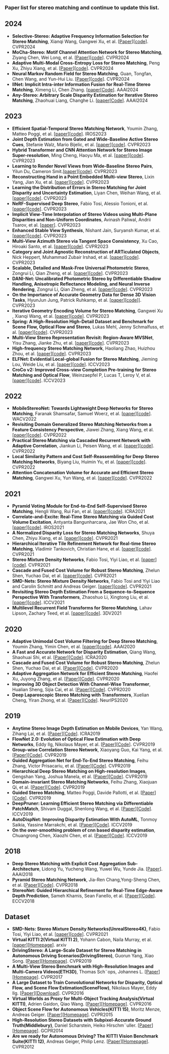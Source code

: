 ### Paper list for stereo matching and continue to update this list.
## 2024
* **Selective-Stereo: Adaptive Frequency Information Selection for Stereo Matching**, Xianqi Wang, Gangwei Xu, et al. [[Paper](https://arxiv.org/abs/2403.00486)][[code](https://github.com/Windsrain/Selective-Stereo)]. CVPR2024
* **MoCha-Stereo: Motif Channel Attention Network for Stereo Matching**, Ziyang Chen, Wei Long, et al. [[Paper](https://arxiv.org/abs/2404.06842)][[code](https://github.com/ZYangChen/MoCha-Stereo)]. CVPR2024
* **Adaptive Multi-Modal Cross-Entropy Loss for Stereo Matching**, Peng Xu, Zhiyu Xiang, et al. [[Paper](https://arxiv.org/abs/2306.15612)][[code](https://github.com/xxxupeng/ADL)]. CVPR2024
* **Neural Markov Random Field for Stereo Matching**, Guan, Tongfan, Chen Wang, and Yun-Hui Liu. [[Paper](https://arxiv.org/pdf/2403.11193.pdf)][[code](https://github.com/aeolusguan/NMRF)]. CVPR2024
* **IINet: Implicit Intra-inter Information Fusion for Real-Time Stereo Matching**, Ximeng Li, Chen Zhang. [[paper](https://ojs.aaai.org/index.php/AAAI/article/view/28107)[[Code](https://github.com/blindwatch/IINet)]. AAAI2024
* **Any-Stereo: Arbitrary Scale Disparity Estimation for Iterative Stereo Matching**, Zhaohuai Liang, Changhe Li. [[paper](https://ojs.aaai.org/index.php/AAAI/article/view/28119)[[Code](https://github.com/Zhaohuai-L/Any-Stereo)]. AAAI2024

## 2023
* **Efficient Spatial-Temporal Stereo Matching Network**, Youmin Zhang, Matteo Poggi, et al. [[paper](https://ieeexplore.ieee.org/abstract/document/10341598)][[code](https://github.com/youmi-zym/TemporalStereo)]. IROS2023
* **Joint Depth Estimation from Gated and Wide-Baseline Active Stereo Cues**, Stefanie Walz, Mario Bijelic, et al. [[paper](https://arxiv.org/pdf/2305.12955.pdf )][[code](https://github.com/princeton-computational-imaging/GatedStereo)]. CVPR2023
* **Hybrid Transformer and CNN Attention Network for Stereo Image Super-resolution**, Ming Cheng, Haoyu Ma, et al. [[paper](https://arxiv.org/pdf/2305.05177.pdf)][[code](None)]. CVPR2023
* **Learning to Render Novel Views from Wide-Baseline Stereo Pairs**, Yilun Du, Cameron Smit.[[paper](https://arxiv.org/pdf/2304.08463.pdf)][[code](https://github.com/yilundu/cross_attention_renderer)]. CVPR2023
* **Reconstructing Hand in a Point Embedded Multi-view Stereo**, Lixin Yang, Jian Xu, et al. [[paper](https://arxiv.org/pdf/2304.04038.pdf)][[code](https://github.com/lixiny/POEM)]. CVPR2023
* **Learning the Distribution of Errors in Stereo Matching for Joint Disparity and Uncertainty Estimation**, Liyan Chen, Weihan Wang, et al. [[paper](https://arxiv.org/pdf/2304.00152.pdf)][[code](https://github.com/lly00412/SEDNet)]. CVPR2023
* **NeRF-Supervised Deep Stereo**, Fabio Tosi, Alessio Tonioni, et al. [[paper](https://arxiv.org/pdf/NeRF)][[code](https://github.com/fabiotosi92/NeRF)]. CVPR2023
* **Implicit View-Time Interpolation of Stereo Videos using Multi-Plane Disparities and Non-Uniform Coordinates**, Avinash Paliwal, Andrii Tsarov, et al. [[paper](https://arxiv.org/pdf/2303.17181.pdf)]. CVPR2023
* **Enhanced Stable View Synthesis**, Nishant Jain, Suryansh Kumar, et al. [[paper](https://arxiv.org/pdf/2303.17094.pdf)][[code](https://github.com/isl-org/StableViewSynthesis)]. CVPR2023
* **Multi-View Azimuth Stereo via Tangent Space Consistency**, Xu Cao, Hiroaki Santo, et al. [[paper](https://arxiv.org/pdf/2303.16447.pdf)][[code](https://github.com/xucao-42/mvas)]. CVPR2023
* **Category and Joint Agnostic Reconstruction of ARTiculated Objects**, Nick Heppert, Muhammad Zubair Irshad, et al. [[paper](https://arxiv.org/pdf/2303.15782.pdf)][[code](https://github.com/SuperN1ck/CARTO)]. CVPR2023
* **Scalable, Detailed and Mask-Free Universal Photometric Stereo**, Zongrui Li, Qian Zheng, et al. [[paper](https://arxiv.org/pdf/2303.15724.pdf)][[code](https://github.com/satoshi-ikehata/SDM-UniPS-CVPR2023)]. CVPR2023
* **DANI-Net: Uncalibrated Photometric Stereo by Differentiable Shadow Handling, Anisotropic Reflectance Modeling, and Neural Inverse Rendering**, Zongrui Li, Qian Zheng, et al. [[paper](https://arxiv.org/pdf/2303.15101.pdf)][[code](https://github.com/LMozart/CVPR2023-DANI-Net)]. CVPR2023
* **On the Importance of Accurate Geometry Data for Dense 3D Vision Tasks**, HyunJun Jung, Patrick Ruhkamp, et al. [[paper](https://arxiv.org/pdf/2303.14840.pdf)][[code]()]]. CVPR2023
* **Iterative Geometry Encoding Volume for Stereo Matching**, Gangwei Xu , Xianqi Wang, et al. [[paper](https://arxiv.org/pdf/2303.06615.pdf)][[code](https://github.com/gangweiX/IGEV)]. CVPR2023
* **Spring: A High-Resolution High-Detail Dataset and Benchmark for Scene Flow, Optical Flow and Stereo**, Lukas Mehl, Jenny Schmalfuss, et al. [[paper](https://arxiv.org/pdf/2303.01943.pdf)][[code](https://github.com/cv-stuttgart/springwebsite)]. CVPR2023
* **Multi-View Stereo Representation Revisit: Region-Aware MVSNet**, Yisu Zhang, Jianke Zhu, et al. [[paper](https://arxiv.org/pdf/2303.16447.pdf)][[code](https://github.com/xucao-42/mvas)]. CVPR2023
* **High-frequency Stereo Matching Network**, Haoliang Zhao, Huizhou Zhou, et al. [[paper](https://openaccess.thecvf.com/content/CVPR2023/papers/Zhao_High-Frequency_Stereo_Matching_Network_CVPR_2023_paper.pdf)][[code](https://github.com/David-Zhao-1997/High-frequency-Stereo-Matching-Network)]. CVPR2023
* **ELFNet: Evidential Local-global Fusion for Stereo Matching**, Jieming Lou, Weide Liu, et al. [[paper](https://arxiv.org/pdf/2308.00728.pdf)][[code](https://github.com/jimmy19991222/ELFNet)]. ICCV2023
* **CroCo v2: Improved Cross-view Completion Pre-training for Stereo Matching and Optical Flow**, Weinzaepfel P, Lucas T, Leroy V, et al. [[paper](https://openaccess.thecvf.com/content/ICCV2023/papers/Weinzaepfel_CroCo_v2_Improved_Cross-view_Completion_Pre-training_for_Stereo_Matching_and_ICCV_2023_paper.pdf)][[code](https://github.com/naver/croco)]. ICCV2023

  
## 2022
* **MobileStereoNet: Towards Lightweight Deep Networks for Stereo Matching**, Faranak Shamsafar, Samuel Woerz, et al. [[paper](https://arxiv.org/abs/2108.09770)][[code](https://github.com/cogsys-tuebingen/mobilestereonet)]. WACV2022
* **Revisiting Domain Generalized Stereo Matching Networks from a Feature Consistency Perspective**, Jiawei Zhang, Xiang Wang, et al. [[paper](https://arxiv.org/abs/2203.10887)][[code](https://github.com/jiaw-z/fcstereo)]. CVPR2022 
* **Practical Stereo Matching via Cascaded Recurrent Network with Adaptive Correlation**, Jiankun Li, Peisen Wang, et al. [[paper](https://arxiv.org/abs/2203.11483)][[code](https://github.com/megvii-research/CREStereo)]. CVPR2022 
* **Local Similarity Pattern and Cost Self-Reassembling for Deep Stereo Matching Networks**, Biyang Liu, Huimin Yu, et al. [[paper](https://arxiv.org/abs/2112.01011)][[code](https://github.com/SpadeLiu/Lac-GwcNet)]. CVPR2022 
* **Attention Concatenation Volume for Accurate and Efficient Stereo Matching**, Gangwei Xu, Yun Wang, et al. [[paper](https://arxiv.org/abs/2203.02146)][[code](https://github.com/gangweiX/ACVNet)]. CVPR2022 

## 2021
* **Pyramid Voting Module for End-to-End Self-Supervised Stereo Matching**, Hengli Wang, Rui Fan, et al. [[paper](https://arxiv.org/abs/2103.07094)][[code](sites.google.com/view/pvstereo)]. ICRA2021
* **Correlate-and-Excite: Real-Time Stereo Matching via Guided Cost Volume Excitation**, Antyanta Bangunharcana, Jae Won Cho, et al. [[paper](https://ieeexplore.ieee.org/abstract/document/9635909)][[code](https://github.com/antabangun/coex)]. IROS2021
* **A Normalized Disparity Loss for Stereo Matching Networks**, Shuya Chen, Zhiyu Xiang, et al. [[paper](https://ieeexplore.ieee.org/abstract/document/9947294)][[code](https://github.com/chensylivia/Normalized-disparity-loss)]. CVPR2021
* **Hierarchical Iterative Tile Refinement Network for Real-time Stereo Matching**, Vladimir Tankovich, Christian Hane, et al. [[paper](https://arxiv.org/abs/2007.12140)][[code](https://github.com/google-research/google-research/tree/master/hitnet)]. CVPR2021
* **Stereo Mixture Density Networks**, Fabio Tosi, Yiyi Liao, et al. [[paper](https://arxiv.org/abs/2104.03866)][[code](https://github.com/fabiotosi92/SMD-Nets)]. CVPR2021
* **Cascade and Fused Cost Volume for Robust Stereo Matching**, Zhelun Shen, Yuchao Dai, et al. [[paper](https://arxiv.org/abs/2104.04314)][[code](https://github.com/gallenszl/CFNet)]. CVPR2021
* **SMD-Nets: Stereo Mixture Density Networks**, Fabio Tosi and Yiyi Liao and Carolin Schmitt and Andreas Geiger. [[paper](http://www.cvlibs.net/publications/Tosi2021CVPR.pdf)][[code](https://github.com/fabiotosi92/SMD-Nets)]. CVPR2021
* **Revisiting Stereo Depth Estimation From a Sequence-to-Sequence Perspective With Transformers**, Zhaoshuo Li, Xingtong Liu, et al. [[paper](https://arxiv.org/abs/2011.02910)][[code](https://github.com/mli0603/stereo-transformer)]. ICCV2021
* **Multilevel Recurrent Field Transforms for Stereo Matching**, Lahav Lipson, Zachary Teed, et al. [[paper](https://arxiv.org/abs/2109.07547)][[code](https://github.com/princeton-vl/RAFT-Stereo)]. 3DV2021 

## 2020
* **Adaptive Unimodal Cost Volume Filtering for Deep Stereo Matching**,  Youmin Zhang, Yimin Chen, et al. [[paper](https://arxiv.org/abs/1909.03751v2)][[code](https://github.com/DeepMotionAIResearch/DenseMatchingBenchmark)]. AAAI2020
* **A Fast and Accurate Network for Disparity Estimation**, Qiang Wang, Shaohuai Shi, et al. [[Paper](https://arxiv.org/abs/2003.10758)][[Code](https://github.com/HKBU-HPML/FADNet)]. ICRA2020   
* **Cascade and Fused Cost Volume for Robust Stereo Matching**, Zhelun Shen, Yuchao Dai, et al. [[Paper](https://arxiv.org/abs/2104.04314)][[Code](https://github.com/gallenszl/CFNet)]. CVPR2020   
* **Adaptive Aggregation Network for Efficient Stereo Matching**,  Haofei Xu, Juyong Zhang, et al. [[Paper](https://arxiv.org/abs/2004.09548)][[Code](https://github.com/haofeixu/aanet)]. CVPR2020
* **Improving 3D Object Detection With Channel-Wise Transformer**, Hualian Sheng, Sijia Cai, et al. [[Paper](https://arxiv.org/abs/2108.10723)][[Code](https://github.com/hlsheng1/CT3D)]. CVPR2020 
* **Deep Laparoscopic Stereo Matching with Transformers**, Xuelian Cheng, Yiran Zhong, et al. [[Paper](https://arxiv.org/abs/2207.12152)][[Code](https://github.com/XuelianCheng/LEAStereo)]. NeurIPS2020 

## 2019
* **Anytime Stereo Image Depth Estimation on Mobile Devices**, Yan Wang, Zihang Lai, et al. [[Paper](https://arxiv.org/abs/1810.11408)][[Code](https://github.com/mileyan/AnyNet)]. ICRA2019
* **FlowNet 2.0: Evolution of Optical Flow Estimation with Deep Networks**, Eddy Ilg, Nikolaus Mayer, et al. [[Paper](https://arxiv.org/abs/1612.01925)][[Code](https://github.com/NVIDIA/flownet2-pytorch)]. CVPR2019
* **Group-wise Correlation Stereo Network**, Xiaoyang Guo, Kai Yang, et al. [[Paper](https://arxiv.org/abs/1903.04025)][[Code](https://github.com/xy-guo/GwcNet)]. CVPR2019
* **Guided Aggregation Net for End-To-End Stereo Matching**, Feihu Zhang, Victor Prisacariu, et al. [[Paper](https://arxiv.org/abs/1904.06587)][[Code](https://githihub.com/feihuzhang/GANet)]. CVPR2019
* **Hierarchical Deep Stereo Matching on High-resolution Images**, Gengshan Yang, Joshua Manela, et al. [[Paper](https://arxiv.org/abs/1912.06704)][[Code](https://github.com/gengshan-y/high-res-stereo)]. CVPR2019
* **Domain-invariant Stereo Matching Networks**, Feihu Zhang, Xiaojuan Qi, et al. [[Paper](https://arxiv.org/abs/1911.13287)][[Code](https://github.com/feihuzhang/DSMNet)]. CVPR2019
* **Guided Stereo Matching**, Matteo Poggi, Davide Pallotti, et al. [[Paper](https://arxiv.org/abs/1905.10107)][[Code](https://github.com/mattpoggi/guided-stereo)]. CVPR2019
* **DeepPruner: Learning Efficient Stereo Matching via Differentiable PatchMatch**, Shivam Duggal, Shenlong Wang, et al. [[Paper](https://arxiv.org/abs/1909.05845)][[Code](https://github.com/uber-research/DeepPruner)]. ICCV2019
* **AutoDispNet: Improving Disparity Estimation With AutoML**, Tonmoy Saikia, Yassine Marrakchi, et al. [[Paper](https://arxiv.org/abs/1905.07443)][[Code](https://github.com/lmb-freiburg/autodispnet)]. ICCV2019
* **On the over-smoothing problem of cnn based disparity estimation**, Chuangrong Chen, Xiaozhi Chen, et al. [[Paper](https://ieeexplore.ieee.org/document/9010261)][[Code]( https://github.com/chenchr/otosp)]. ICCV2019

## 2018
* **Deep Stereo Matching with Explicit Cost Aggregation Sub-Architecture**, Lidong Yu, Yucheng Wang, Yuwei Wu, Yunde Jia. [[Paper](https://arxiv.org/abs/1801.04065)]. AAAI2018
* **Pyramid Stereo Matching Network**, Jia-Ren Chang,Yong-Sheng Chen, et al. [[Paper](https://arxiv.org/abs/1803.08669)][[Code](https://github.com/JiaRenChang/RealtimeStereo)]. CVPR2018
* **StereoNet: Guided Hierarchical Refinement for Real-Time Edge-Aware Depth Prediction**, Sameh Khamis, Sean Fanello, et al. [[Paper](https://arxiv.org/abs/1807.08865)][[Code](https://github.com/meteorshowers/X-StereoLab)]. ECCV2018

## Dataset
* **SMD-Nets: Stereo Mixture Density Networks(UnrealStereo4K)**, Fabio Tosi, Yiyi Liao, et al. [[paper](https://arxiv.org/abs/2104.03866)][[code](https://github.com/fabiotosi92/SMD-Nets)]. CVPR2021 
* **Virtual KITTI 2(Virtual KITTI 2)**, Yohann Cabon, Naila Murray, et al. [[paper](https://arxiv.org/abs/2001.10773)][[Homepage](https://europe.naverlabs.com/Research/Computer-Vision/Proxy-Virtual-Worlds)]. arxiv
* **DrivingStereo: A Large-Scale Dataset for Stereo Matching in Autonomous Driving Scenarios(DrivingStereo)**, Guorun Yang, Xiao Song. [[Paper](http://openaccess.thecvf.com/content_CVPR_2019/papers/Yang_DrivingStereo_A_Large-Scale_Dataset_for_Stereo_Matching_in_Autonomous_Driving_CVPR_2019_paper.pdf)][[Homepage](https://drivingstereo-dataset.github.io)]. CVPR2019
* **A Multi-View Stereo Benchmark with High-Resolution Images and Multi-Camera Videos(ETH3D)**, Thomas Sch¨ops, Johannes L. [[Paper](https://ieeexplore.ieee.org/document/8099755)][[Homepage](http://www.eth3d.net)]. CVPR2017
* **A Large Dataset to Train Convolutional Networks for Disparity, Optical Flow, and Scene Flow Estimation(SceneFlow)**, Nikolaus Mayer, Eddy Ilg. [[Paper](https://arxiv.org/abs/1512.02134)][[Download](https://lmb.informatik.uni-freiburg.de/resources/datasets/SceneFlowDatasets.en.html)]. CVPR2016
* **Virtual Worlds as Proxy for Multi-Object Tracking Analysis(Virtual KITTI)**, Adrien Gaidon, Qiao Wang. [[Paper](https://arxiv.org/abs/1512.02134)][[Homepage](http://www.xrce.xerox.com/Research-Development/Computer-Vision/Proxy-Virtual-Worlds)]. CVPR2016
* **Object Scene Flow for Autonomous Vehicles(KITTI 15)**, Moritz Menze, Andreas Geiger. [[Paper](https://www.cvlibs.net/publications/Menze2015CVPR.pdf)][[Homepage](https://www.cvlibs.net/datasets/kitti/index.php)]. CVPR2015
* **High-Resolution Stereo Datasets with Subpixel-Accurate Ground Truth(Middlebury)**, Daniel Scharstein, Heiko Hirschm¨uller. [[Paper](https://link.springer.com/chapter/10.1007/978-3-319-11752-2_3)][[Homepage](https://vision.middlebury.edu/stereo/data/)]. GCPR2014
* **Are we ready for Autonomous Driving? The KITTI Vision Benchmark Suite(KITTI 12)**, Andreas Geiger, Philip Lenz. [[Paper](https://www.cvlibs.net/publications/Geiger2012CVPR.pdf)][[Homepage](https://www.cvlibs.net/datasets/kitti/index.php)]. CVPR2012
